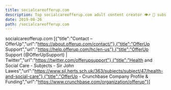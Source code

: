 ```yaml
---
title: socialcareofferup.com
description: Top socialcareofferup.com adult content creator 👁♐️ 👑 subscribe socialcareofferup.com to my porn site below IG socialcareofferup.com
date: 2019-08-26
path: /socialcareofferup.com
---
```


socialcareofferup.com
[{"title":"Contact – OfferUp","url":"https://about.offerup.com/contact/"},{"title":"OfferUp Support","url":"https://help.offerup.com/hc/en-us"},{"title":"OfferUp Support (@OfferUpSupport) | Twitter","url":"https://twitter.com/offerupsupport"},{"title":"Health and Social Care - Subjects - Sir John Lawes","url":"https://www.sjl.herts.sch.uk/363/subjects/subject/47/health-and-social-care"},{"title":"OfferUp - Crunchbase Company Profile & Funding","url":"https://www.crunchbase.com/organization/offerup"}]

